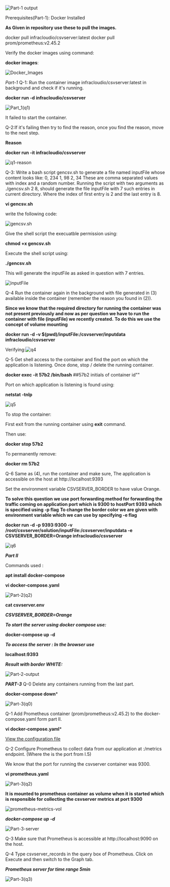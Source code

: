 ![Part-1 output](Output_Screenshots/Part-1.png)

Prerequisites(Part-1): Docker Installed 

**As Given in repository use these to pull the images.**

docker pull infracloudio/csvserver:latest
docker pull prom/prometheus:v2.45.2

Verify the docker images using command:

 **docker images**: 

![Docker_Images](Output_Screenshots/Docker_image.png)

*Part-1*
Q-1: Run the container image infracloudio/csvserver:latest in background and check if it's running.


**docker run -d infracloudio/csvserver**


![Part_1(q1)](Output_Screenshots/q1.png)

It failed to start the container.

Q-2:If it's failing then try to find the reason, once you find the reason, move to the next step.


**Reason**


**docker run -it infracloudio/csvserver**


![q1-reason](Output_Screenshots/q1-reason.png)


Q-3: Write a bash script gencsv.sh to generate a file named inputFile whose content looks like:
0, 234
1, 98
2, 34
These are comma separated values with index and a random number.
Running the script with two arguments as ./gencsv.sh 2 8, should generate the file inputFile with 7 such entries in current directory. Where the index of first entry is 2 and the last entry is 8.

**vi gencsv.sh**


write the following code:

![gencsv.sh](Output_Screenshots/gencsv.png)

Give the shell script the execuatble permission using:

**chmod +x gencsv.sh**

Execute the shell script using:


**./gencsv.sh**

This will generate the inputFile as asked in question with 7 entries.


![inputFile](Output_Screenshots/input_File.png)

Q-4 Run the container again in the background with file generated in (3) available inside the container (remember the reason you found in (2)).

**Since we know that the required directory for running the container was not present previously and now as per question we have to run the container with file (inputFile) we recently created.**
**To do this we use the concept of volume mounting**


 **docker run -d -v $(pwd)/inputFile:/csvserver/inputdata infracloudio/csvserver**


 Verifying:![q4](Output_Screenshots/q4.png)


 Q-5 Get shell access to the container and find the port on which the application is listening. Once done, stop / delete the running container.


 **docker exec -it 57b2 /bin/bash**  ##57b2 initials of container id""


 Port on which application is listening is found using:


 **netstat -tnlp**


![q5](Output_Screenshots/q5.png)


To stop the container:


First exit from the running container using **exit** command.

Then use:

**docker stop 57b2**

To permanently remove:

**docker rm 57b2**

Q-6 Same as (4), run the container and make sure,
The application is accessible on the host at http://localhost:9393

Set the environment variable CSVSERVER_BORDER to have value Orange.

**To solve this question we use port forwarding method for forwarding the traffic coming on application port which is 9300 to hostPort 9393 which is specified using -p flag**
**To change the border color we are given with environment variable which we can use by specifying -e flag**


**docker run -d -p 9393:9300 -v /root/csvserver/solution/inputFile:/csvserver/inputdata -e CSVSERVER_BORDER=Orange infracloudio/csvserver**


![q6](Output_Screenshots/q6.png)


***Part II***

Commands used :

**apt install docker-compose**

**vi docker-compose.yaml**

![Part-2(q2)](Output_Screenshots/Part-2(q2).png)

**cat csvserver.env**

***CSVSERVER_BORDER=Orange***

***To start the server using docker compose use:***

**docker-compose up -d**

***To access the server : In the browser use***

 **localhost:9393**

***Result with border **WHITE**:*** 

![Part-2-output](Output_Screenshots/Part-2-output.png)


***PART-3***
Q-0 Delete any containers running from the last part.

**docker-compose down***

![Part-3(q0)](Output_Screenshots/Part-3(q0).png)

Q-1 Add Prometheus container (prom/prometheus:v2.45.2) to the docker-compose.yaml form part II.

**vi docker-compose.yaml***

[View the configuration file](docker-compose.yaml)


Q-2 Configure Prometheus to collect data from our application at <application>:<port>/metrics endpoint. (Where the <port> is the port from I.5)

We know that the port for running the csvserver container was 9300.

**vi prometheus.yaml**

![Part-3(q2)](Output_Screenshots/Part-3(q2).png)

**It is mounted to prometheus container as volume when it is started which is responsible for collecting the csvserver metrics at port 9300**

![prometheus-metrics-vol](Output_Screenshots/prometheus-metrics-vol.png)


***docker-compose up -d***

![Part-3-server](Output_Screenshots/Part-3-server.png)


Q-3 Make sure that Prometheus is accessible at http://localhost:9090 on the host.

Q-4 Type csvserver_records in the query box of Prometheus. Click on Execute and then switch to the Graph tab.

***Prometheus server for time range 5min***

![Part-3(q3)](Output_Screenshots/Part-3(q3).png)


